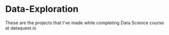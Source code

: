 # Data-Exploration

These are the projects that I've made while completing Data Science course at dataquest.io 

